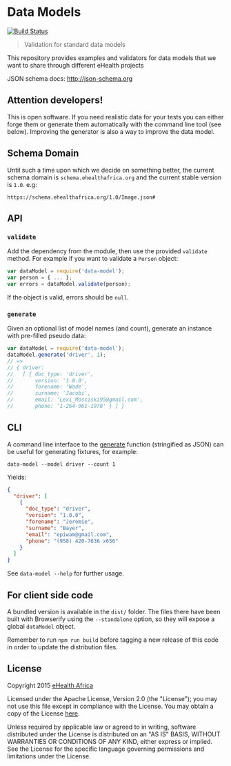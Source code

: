 # Data Models

[![Build Status][travis-image]][travis-url]

[travis-url]: https://travis-ci.org/eHealthAfrica/data-models
[travis-image]: https://travis-ci.org/eHealthAfrica/data-models.svg?branch=master

> Validation for standard data models

This repository provides examples and validators for data models that
we want to share through different eHealth projects

JSON schema docs: http://json-schema.org


## Attention developers!

This is open software. If you need realistic data for your tests you
can either forge them or generate them automatically with the command
line tool (see below). Improving the generator is also a way to
improve the data model.

## Schema Domain

Until such a time upon which we decide on something better, the current schema domain is `schema.ehealthafrica.org` and the current stable version is `1.0`. e.g:

```
https://schema.ehealthafrica.org/1.0/Image.json#
```

## API

### `validate`

Add the dependency from the module, then use the provided `validate`
method. For example if you want to validate a `Person` object:

```js
var dataModel = require('data-model');
var person = { ... };
var errors = dataModel.validate(person);
```

If the object is valid, errors should be `null`.

### `generate`

Given an optional list of model names (and count), generate an instance with
pre-filled pseudo data:

```js
var dataModel = require('data-model');
dataModel.generate('driver', 1);
// =>
// { driver:
//   [ { doc_type: 'driver',
//       version: '1.0.0',
//       forename: 'Wade',
//       surname: 'Jacobi',
//       email: 'Lexi_Mosciski95@gmail.com',
//       phone: '1-264-961-1978' } ] }
```

## CLI

A command line interface to the [generate](#generate) function (stringified as
JSON) can be useful for generating fixtures, for example:

```shell
data-model --model driver --count 1
```

Yields:

```json
{
  "driver": [
    {
      "doc_type": "driver",
      "version": "1.0.0",
      "forename": "Jeremie",
      "surname": "Bayer",
      "email": "epiwam@gmail.com",
      "phone": "(958) 420-7636 x656"
    }
  ]
}
```

See `data-model --help` for further usage.

## For client side code

A bundled version is available in the `dist/` folder. The files there
have been built with Browserify using the `--standalone` option, so
they will expose a global `dataModel` object.

Remember to run `npm run build` before tagging a new release of this
code in order to update the distribution files.


## License

Copyright 2015 [eHealth Africa](http://ehealthafrica.org)

Licensed under the Apache License, Version 2.0 (the "License"); you
may not use this file except in compliance with the License.  You may
obtain a copy of the License [here](/LICENSE).

Unless required by applicable law or agreed to in writing, software
distributed under the License is distributed on an "AS IS" BASIS,
WITHOUT WARRANTIES OR CONDITIONS OF ANY KIND, either express or
implied.  See the License for the specific language governing
permissions and limitations under the License.
